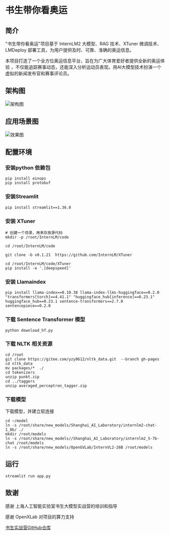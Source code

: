 # 书生带你看奥运
## 简介
"书生带你看奥运"项目基于 InternLM2 大模型、RAG 技术、XTuner 微调技术、LMDeploy 部署工具，为用户提供及时、可靠、准确的奥运信息。

本项目打造了一个全方位奥运信息平台，旨在为广大体育爱好者提供全新的奥运体验 ，不仅能追踪赛事动态，还能深入分析运动员表现。用AI大模型技术扮演一个虚拟的新闻发布官和赛事评论员。

## 架构图
![架构图](https://github.com/user-attachments/assets/ba33f7e1-3c87-4558-b603-ba774bbfa052)
## 应用场景图
![效果图](https://github.com/user-attachments/assets/6ee69e45-a774-4351-94d2-935c458b857b)
## 配置环境

### 安装python 依赖包

```shell
pip install einops
pip install protobuf
```
### 安装Streamlit

```shell
pip install streamlit==1.36.0
```

### 安装 XTuner

```shell
# 创建一个目录，用来存放源代码
mkdir -p /root/InternLM/code

cd /root/InternLM/code

git clone -b v0.1.21  https://github.com/InternLM/XTuner

cd /root/InternLM/code/XTuner
pip install -e '.[deepspeed]'
```

### 安装 Llamaindex

```shell
pip install llama-index==0.10.38 llama-index-llms-huggingface==0.2.0 "transformers[torch]==4.41.1" "huggingface_hub[inference]==0.23.1" huggingface_hub==0.23.1 sentence-transformers==2.7.0 sentencepiece==0.2.0
```

### 下载 Sentence Transformer 模型

```shell
python download_hf.py
```

### 下载 NLTK 相关资源

```shell
cd /root
git clone https://gitee.com/yzy0612/nltk_data.git  --branch gh-pages
cd nltk_data
mv packages/*  ./
cd tokenizers
unzip punkt.zip
cd ../taggers
unzip averaged_perceptron_tagger.zip

```

### 下载模型

下载模型，并建立软连接
```shell
cd ~/model
ln -s /root/share/new_models/Shanghai_AI_Laboratory/internlm2-chat-1_8b/ ./
mkdir /root/models
ln -s /root/share/new_models//Shanghai_AI_Laboratory/internlm2_5-7b-chat /root/models
ln -s /root/share/new_models/OpenGVLab/InternVL2-26B /root/models

```

## 运行

```shell
streamlit run app.py

```
## 致谢
感谢 上海人工智能实验室书生大模型实战营的培训和指导

感谢 OpenXLab 对项目的算力支持


[书生实战营GitHub仓库](https://github.com/InternLM/Tutorial)
